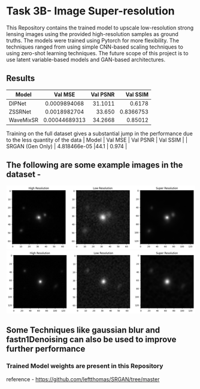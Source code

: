 
# Task 3B-  Image Super-resolution 


This Repository contains the trained model to upscale low-resolution strong lensing images using the provided high-resolution samples as ground truths. The models were trained using Pytorch for more flexibility.
The techniques ranged from using simple CNN-based scaling techniques to using zero-shot learning techniques.
The future scope of this project is to use latent variable-based models and GAN-based architectures.

## Results
 
| Model   |     Val MSE      |  Val PSNR | Val SSIM |
|----------|:-------------:|------:|------:|
| DIPNet |  0.0009894068 | 31.1011 | 0.6178 |
| ZSSRNet | 0.0018982704 | 33.650 | 0.8366753 |
| WaveMixSR |  0.00044689313 | 34.2668 |  0.85012 |

Training on the full dataset gives a substantial jump in the performance due to the less quantity of the data
| Model   |     Val MSE      |  Val PSNR | Val SSIM |
| SRGAN (Gen Only) |   4.818466e-05 |44.1 |  0.974 |


## The following are some example images in the dataset - 

![alt text](https://github.com/arnesh2212/DeepLense/blob/main/Task3B%20-%20RealiImages%20SuperResolution/eg1.png)
![alt text](https://github.com/arnesh2212/DeepLense/blob/main/Task3B%20-%20RealiImages%20SuperResolution/eg2.png)

## Some Techniques like gaussian blur and fastn1Denoising can also be used to improve further performance



### Trained Model weights are present in this Repository
reference - https://github.com/leftthomas/SRGAN/tree/master
